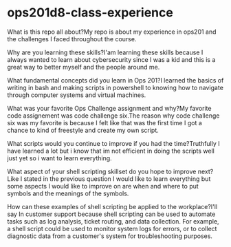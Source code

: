 # ops201d8-class-experience
What is this repo all about?My repo is about my experience in ops201 and the challenges I faced  throughout the course.

Why are you learning these skills?I'am learning these skills because I always wanted to learn about cybersecurity since I was a kid and this is a great way to better myself and the people around me.

What fundamental concepts did you learn in Ops 201?I learned the basics of writing in bash and making scripts in powershell to knowing how to navigate through computer systems and virtual machines.

What was your favorite Ops Challenge assignment and why?My favorite code assignement was code challenge six.The reason why code challenge six was my favorite is because I felt like that was the first time I got a chance to kind of freestyle and create my own script.

What scripts would you continue to improve if you had the time?Truthfully I have learned a lot but i know that im not efficient in doing the scripts well  just yet so i want to learn everything.

What aspect of your shell scripting skillset do you hope to improve next?Like I stated in the previous question I would like to learn everything but some aspects I would like to improve on are when and where to put symbols and the meanings of the symbols.

How can these examples of shell scripting be applied to the workplace?I'll say In customer support because shell scripting can be used to automate tasks such as log analysis, ticket routing, and data collection. For example, a shell script could be used to monitor system logs for errors, or to collect diagnostic data from a customer's system for troubleshooting purposes.

